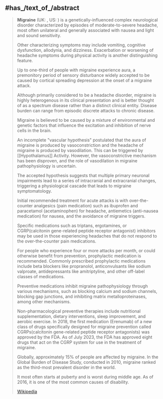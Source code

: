 
## #has_/text_of_/abstract 

> **Migraine** (UK: , US: ) is a genetically-influenced complex neurological disorder 
> characterized by episodes of moderate-to-severe headache, most often unilateral 
> and generally associated with nausea and light and sound sensitivity. 
> 
> Other characterizing symptoms may include vomiting, cognitive dysfunction, allodynia, and dizziness. 
> Exacerbation or worsening of headache symptoms 
> during physical activity is another distinguishing feature.
>
> Up to one-third of people with migraine experience aura, a premonitory period of sensory disturbance 
> widely accepted to be caused by cortical spreading depression at the onset of a migraine attack. 
> 
> Although primarily considered to be a headache disorder, 
> migraine is highly heterogenous in its clinical presentation 
> and is better thought of as a spectrum disease rather than a distinct clinical entity. 
> Disease burden can range from episodic discrete attacks to chronic disease.
>
> Migraine is believed to be caused by a mixture of environmental and genetic factors 
> that influence the excitation and inhibition of nerve cells in the brain. 
> 
> An incomplete "vascular hypothesis" postulated that 
> the aura of migraine is produced by vasoconstriction 
> and the headache of migraine is produced by vasodilation. 
> This can be triggered by [[Hypothalamus]] Activity. 
> However, the vasoconstrictive mechanism has been disproven, 
> and the role of vasodilation in migraine pathophysiology is uncertain. 
> 
> The accepted hypothesis suggests that multiple primary neuronal impairments 
> lead to a series of intracranial and extracranial changes, 
> triggering a physiological cascade that leads to migraine symptomatology.
>
> Initial recommended treatment for acute attacks is with over-the-counter analgesics (pain medication) 
> such as ibuprofen and paracetamol (acetaminophen) for headache, 
> antiemetics (anti-nausea medication) for nausea, and the avoidance of migraine triggers. 
> 
> Specific medications such as triptans, ergotamines, 
> or CGRP(calcitonin gene-related peptide receptor antagonist) inhibitors may be used 
> in those experiencing headaches that do not respond to the over-the-counter pain medications. 
> 
> For people who experience four or more attacks per month, 
> or could otherwise benefit from prevention, prophylactic medication is recommended. 
> Commonly prescribed prophylactic medications include beta blockers like propranolol, 
> anticonvulsants like sodium valproate, antidepressants like amitriptyline, 
> and other off-label classes of medications. 
> 
> Preventive medications inhibit migraine pathophysiology through various mechanisms, 
> such as blocking calcium and sodium channels, blocking gap junctions, 
> and inhibiting matrix metalloproteinases, among other mechanisms. 
> 
> Non-pharmacological preventive therapies include nutritional supplementation, 
> dietary interventions, sleep improvement, and aerobic exercise. 
> In 2018, the first medication (Erenumab) of a new class of drugs
> specifically designed for migraine prevention 
> called CGRPs(calcitonin gene-related peptide receptor antagonists) was approved by the FDA. 
> As of July 2023, the FDA has approved eight drugs that act on the CGRP system 
> for use in the treatment of migraine.
>
> Globally, approximately 15% of people are affected by migraine. 
> In the Global Burden of Disease Study, conducted in 2010, 
> migraine ranked as the third-most prevalent disorder in the world. 
> 
> It most often starts at puberty and is worst during middle age. 
> As of 2016, it is one of the most common causes of disability.
>
> [Wikipedia](https://en.wikipedia.org/wiki/Migraine) 




